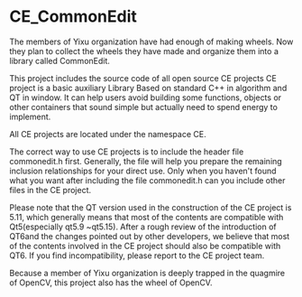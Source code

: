 # CE_CommonEdit
The members of Yixu organization have had enough of making wheels. Now they plan to collect the wheels they have made and organize them into a library called CommonEdit.

This project includes the source code of all open source CE projects
CE project is a basic auxiliary Library Based on standard C++ in algorithm and QT in window.
It can help users avoid building some functions, objects or other containers that sound simple but actually need to spend energy to implement.

All CE projects are located under the namespace CE.

The correct way to use CE projects is to include the header file commonedit.h first.
Generally, the file will help you prepare the remaining inclusion relationships for your direct use.
Only when you haven't found what you want after including the file commonedit.h can you include other files in the CE project.

Please note that the QT version used in the construction of the CE project is 5.11, which generally means that most of the contents are compatible with Qt5(especially qt5.9 ~qt5.15).
After a rough review of the introduction of QT6and the changes pointed out by other developers, we believe that most of the contents involved in the CE project should also be compatible with QT6.
If you find incompatibility, please report to the CE project team.

Because a member of Yixu organization is deeply trapped in the quagmire of OpenCV, this project also has the wheel of OpenCV.
